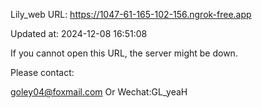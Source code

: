 Lily_web URL: https://1047-61-165-102-156.ngrok-free.app

Updated at: 2024-12-08 16:51:08

If you cannot open this URL, the server might be down.

Please contact: 

goley04@foxmail.com Or Wechat:GL_yeaH